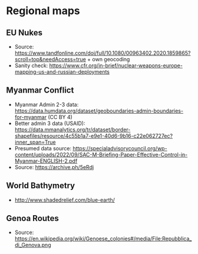 # Regional maps

## EU Nukes

- Source: https://www.tandfonline.com/doi/full/10.1080/00963402.2020.1859865?scroll=top&needAccess=true + own geocoding
- Sanity check: https://www.cfr.org/in-brief/nuclear-weapons-europe-mapping-us-and-russian-deployments

## Myanmar Conflict

- Myanmar Admin 2-3 data: https://data.humdata.org/dataset/geoboundaries-admin-boundaries-for-myanmar (CC BY 4)
- Better admin 3 data (USAID): https://data.mmanalytics.org/tr/dataset/border-shapefiles/resource/4c55b1a7-e9e1-40d6-9b16-c22e062727ec?inner_span=True
- Presumed data source: https://specialadvisorycouncil.org/wp-content/uploads/2022/09/SAC-M-Briefing-Paper-Effective-Control-in-Myanmar-ENGLISH-2.pdf
- Source: https://archive.ph/5eRdj

## World Bathymetry

- http://www.shadedrelief.com/blue-earth/

## Genoa Routes

- Source: https://en.wikipedia.org/wiki/Genoese_colonies#/media/File:Repubblica_di_Genova.png
